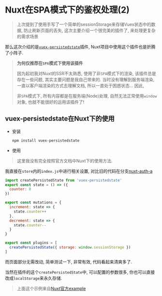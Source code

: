 # Nuxt在SPA模式下的鉴权处理(2)

> 上次提到了使用手写了一个简单的sessionStorage来存储Vuex状态中的数据, 防止刷新页面的丢失, 这次主要介绍一个很完美的插件了, 来处理更复杂的需求场景

那么这次介绍的是[`vuex-persistedstate`](https://github.com/robinvdvleuten/vuex-persistedstate)插件, Nuxt项目中使用这个插件也是折腾了小阵子.

> **为何仅推荐在`SPA`模式下使用该插件**
>
> 因为起初我对Nuxt的SSR不太熟悉, 使用了非`SPA`模式下的渲染, 该插件总是存在一些问题, 其实主要问题是我自己带来的. 当时没有理解到服务端渲染, 一直以客户端渲染的方式去理解文档, 所以一直处于困惑状态... 因此,
> 
> 非`SPA`模式下, 所有内容都是在服务端(Node)处理, 自然无法正常使用`window`对象, 也就不能很好的运用该插件了!

## vuex-persistedstate在Nuxt下的使用

* 安装

  ```bash
  npm install vuex-persistedstate
  ```

* 使用

> 这里我没有完全按照官方文档中Nuxt下的使用方法.

我直接在`store`内的`index.js`中进行相关设置, 对比旧的代码在分支[nuxt-auth-a](https://github.com/whidy/nuxt-spa-demo/blob/nuxt-auth-a/store/index.js)

```javascript
import createPersistedState from 'vuex-persistedstate'
export const state = () => ({
  counter: 0
})

export const mutations = {
  increment: state => {
    state.counter++
  },
  decrement: state => {
    state.counter--
  }
}

export const plugins = [
  createPersistedState({ storage: window.sessionStorage })
]
```

而页面部分无需改动, 简单测试一下, 非常有效, 代码看起来清爽多了.

当然在插件的这个`createPersistedState`中, 可以配置的参数很多, 你也可以直接改成`localStorage`来永久存储.

> 上面这个示例来自[Nuxt官方example](https://github.com/nuxt/nuxt.js/tree/3b2ed038da93d2bef8de8848b30d4071091e58cd/examples/vuex-persistedstate)

